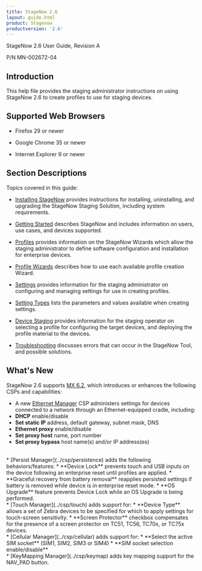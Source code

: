 ```yaml
---
title: StageNow 2.6
layout: guide.html
product: Stagenow
productversion: '2.6'
---
```


StageNow 2.6 User Guide, Revision A

P/N MN-002672-04

## Introduction
This help file provides the staging administrator instructions on using StageNow 2.6 to create profiles to use for staging devices.

## Supported Web Browsers

* Firefox 29 or newer

* Google Chrome 35 or newer 

* Internet Explorer 9 or newer

## Section Descriptions
Topics covered in this guide:

* [Installing StageNow](../installing) provides instructions for installing, uninstalling, and upgrading the StageNow Staging Solution, including system requirements.

* [Getting Started](../gettingstarted) describes StageNow and includes information on users, use cases, and devices supported.

* [Profiles](../stagingprofiles) provides information on the StageNow Wizards which allow the staging administrator to define software configuration and installation for enterprise devices.

* [Profile Wizards](../ProfileWizards) describes how to use each available profile creation Wizard.

* [Settings](../settingconfig) provides information for the staging administrator on configuring and managing settings for use in creating profiles.

* [Setting Types](../CSPreference) lists the parameters and values available when creating settings.

* [Device Staging](../stageclient) provides information for the staging operator on selecting a profile for configuring the target devices, and deploying the profile material to the devices.

* [Troubleshooting](../troubleshooting) discusses errors that can occur in the StageNow Tool, and possible solutions.

## What's New
StageNow 2.6 supports [MX 6.2](../stagingprofiles/#mx6xselection), which introduces or enhances the following CSPs and capabilities:

* A new [Ethernet Manager](../csp/ethernetmgr) CSP administers settings for devices connected to a network through an Ethernet-equipped cradle, including:
 * **DHCP** enable/disable
 * **Set static IP** address, default gateway, subnet mask, DNS
 * **Ethernet proxy** enable/disable
 * **Set proxy host** name, port number
 * **Set proxy bypass** host name(s) and/or IP address(es) 

<br>
* [Persist Manager](../csp/persistence) adds the following behaviors/features: 
 * **Device Lock** prevents touch and USB inputs on the device following an enterprise reset until profiles are applied.
 * **Graceful recovery from battery removal** reapplies persisted settings if battery is removed while device is in enterprise reset mode.
 * **OS Upgrade** feature prevents Device Lock while an OS Upgrade is being performed. 

<br>
* [Touch Manager](../csp/touch) adds support for:
 * **Device Type** allows a set of Zebra devices to be specified for which to apply settings for touch-screen sensitivity.
 * **Screen Protector** checkbox compensates for the presence of a screen protector on TC51, TC56, TC70x, or TC75x devices.

<br>
* [Cellular Manager](../csp/cellular) adds support for:
  * **Select the active SIM socket** (SIM1, SIM2, SIM3 or SIM4)
  * **SIM socket selection enable/disable**

<br>
* [KeyMapping Manager](../csp/keymap) adds key mapping support for the NAV_PAD button. 
